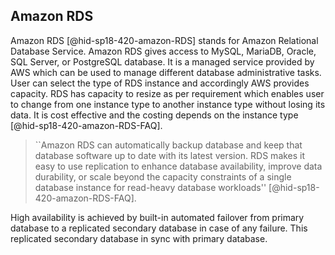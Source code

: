 Amazon RDS
----------

Amazon RDS [@hid-sp18-420-amazon-RDS] stands for Amazon Relational
Database Service. Amazon RDS gives access to MySQL, MariaDB, Oracle, SQL
Server, or PostgreSQL database. It is a managed service provided by AWS
which can be used to manage different database administrative tasks.
User can select the type of RDS instance and accordingly AWS provides
capacity. RDS has capacity to resize as per requirement which enables
user to change from one instance type to another instance type without
losing its data. It is cost effective and the costing depends on the
instance type [@hid-sp18-420-amazon-RDS-FAQ].



> ``Amazon RDS can automatically backup database and keep that
> database software up to date with its latest version. RDS makes it
> easy to use replication to enhance database availability, improve
> data durability, or scale beyond the capacity constraints of a
> single database instance for read-heavy database workloads''
> [@hid-sp18-420-amazon-RDS-FAQ].

High
availability is achieved by built-in automated failover from primary
database to a replicated secondary database in case of any failure. This
replicated secondary database in sync with primary database.
